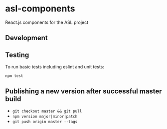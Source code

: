 # asl-components

React.js components for the ASL project

## Development

## Testing

To run basic tests including eslint and unit tests:

```
npm test
```

## Publishing a new version after successful master build

* `git checkout master && git pull`
* `npm version major|minor|patch`
* `git push origin master --tags`

